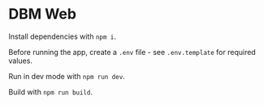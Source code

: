 # DBM Web

Install dependencies with `npm i`.

Before running the app, create a `.env` file - see `.env.template` for required values.

Run in dev mode with `npm run dev`.

Build with `npm run build`.
